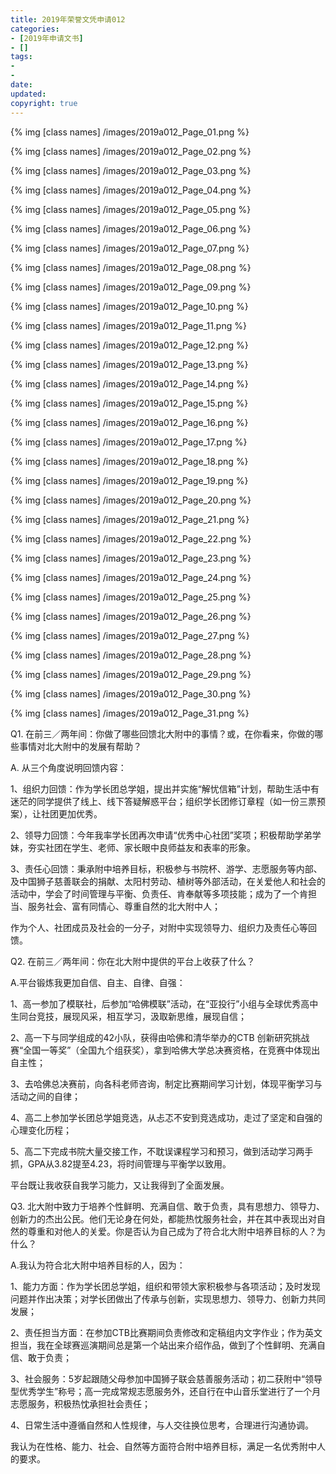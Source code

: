 ```yaml
---
title: 2019年荣誉文凭申请012
categories:
- [2019年申请文书]
- []
tags: 
- 
- 
date:
updated:
copyright: true
---
```


{% img [class names] /images/2019a012_Page_01.png %}
<!--more-->
{% img [class names] /images/2019a012_Page_02.png %}

{% img [class names] /images/2019a012_Page_03.png %}

{% img [class names] /images/2019a012_Page_04.png %}

{% img [class names] /images/2019a012_Page_05.png %}

{% img [class names] /images/2019a012_Page_06.png %}

{% img [class names] /images/2019a012_Page_07.png %}

{% img [class names] /images/2019a012_Page_08.png %}

{% img [class names] /images/2019a012_Page_09.png %}

{% img [class names] /images/2019a012_Page_10.png %}

{% img [class names] /images/2019a012_Page_11.png %}

{% img [class names] /images/2019a012_Page_12.png %}

{% img [class names] /images/2019a012_Page_13.png %}

{% img [class names] /images/2019a012_Page_14.png %}

{% img [class names] /images/2019a012_Page_15.png %}

{% img [class names] /images/2019a012_Page_16.png %}

{% img [class names] /images/2019a012_Page_17.png %}

{% img [class names] /images/2019a012_Page_18.png %}

{% img [class names] /images/2019a012_Page_19.png %}

{% img [class names] /images/2019a012_Page_20.png %}

{% img [class names] /images/2019a012_Page_21.png %}

{% img [class names] /images/2019a012_Page_22.png %}

{% img [class names] /images/2019a012_Page_23.png %}

{% img [class names] /images/2019a012_Page_24.png %}

{% img [class names] /images/2019a012_Page_25.png %}

{% img [class names] /images/2019a012_Page_26.png %}

{% img [class names] /images/2019a012_Page_27.png %}

{% img [class names] /images/2019a012_Page_28.png %}

{% img [class names] /images/2019a012_Page_29.png %}

{% img [class names] /images/2019a012_Page_30.png %}

{% img [class names] /images/2019a012_Page_31.png %}

Q1. 在前三／两年间：你做了哪些回馈北大附中的事情？或，在你看来，你做的哪些事情对北大附中的发展有帮助？

A. 从三个角度说明回馈内容：

1、组织力回馈：作为学长团总学姐，提出并实施“解忧信箱”计划，帮助生活中有迷茫的同学提供了线上、线下答疑解惑平台；组织学长团修订章程（如一份三票预案），让社团更加优秀。
<!--more-->
2、领导力回馈：今年我率学长团再次申请“优秀中心社团”奖项；积极帮助学弟学妹，夯实社团在学生、老师、家长眼中良师益友和表率的形象。

3、责任心回馈：秉承附中培养目标，积极参与书院杯、游学、志愿服务等内部、及中国狮子慈善联会的捐献、太阳村劳动、植树等外部活动，在关爱他人和社会的活动中，学会了时间管理与平衡、负责任、肯奉献等多项技能；成为了一个肯担当、服务社会、富有同情心、尊重自然的北大附中人；

作为个人、社团成员及社会的一分子，对附中实现领导力、组织力及责任心等回馈。

Q2. 在前三／两年间：你在北大附中提供的平台上收获了什么？

A.平台锻炼我更加自信、自主、自律、自强：

1、高一参加了模联社，后参加“哈佛模联”活动，在“亚投行”小组与全球优秀高中生同台竞技，展现风采，相互学习，汲取新思维，展现自信；

2、高一下与同学组成的42小队，获得由哈佛和清华举办的CTB 创新研究挑战赛“全国一等奖”（全国九个组获奖），拿到哈佛大学总决赛资格，在竞赛中体现出自主性；

3、去哈佛总决赛前，向各科老师咨询，制定比赛期间学习计划，体现平衡学习与活动之间的自律；

4、高二上参加学长团总学姐竞选，从忐忑不安到竞选成功，走过了坚定和自强的心理变化历程；

5、高二下完成书院大量交接工作，不耽误课程学习和预习，做到活动学习两手抓，GPA从3.82提至4.23，将时间管理与平衡学以致用。

平台既让我收获自我学习能力，又让我得到了全面发展。

Q3. 北大附中致力于培养个性鲜明、充满自信、敢于负责，具有思想力、领导力、创新力的杰出公民。他们无论身在何处，都能热忱服务社会，并在其中表现出对自然的尊重和对他人的关爱。你是否认为自己成为了符合北大附中培养目标的人？为什么？

A.我认为符合北大附中培养目标的人，因为：

1、能力方面：作为学长团总学姐，组织和带领大家积极参与各项活动；及时发现问题并作出决策；对学长团做出了传承与创新，实现思想力、领导力、创新力共同发展；

2、责任担当方面：在参加CTB比赛期间负责修改和定稿组内文字作业；作为英文担当，我在全球赛巡演期间总是第一个站出来介绍作品，做到了个性鲜明、充满自信、敢于负责；

3、社会服务：5岁起跟随父母参加中国狮子联会慈善服务活动；初二获附中“领导型优秀学生”称号；高一完成常规志愿服务外，还自行在中山音乐堂进行了一个月志愿服务，积极热忱承担社会责任；

4、日常生活中遵循自然和人性规律，与人交往换位思考，合理进行沟通协调。

我认为在性格、能力、社会、自然等方面符合附中培养目标，满足一名优秀附中人的要求。

